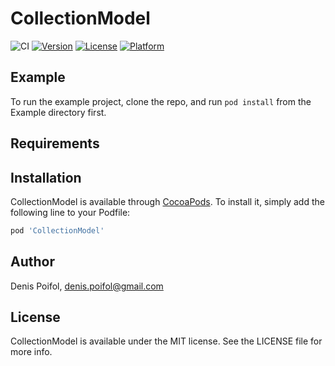 # CollectionModel

![CI](https://github.com/denisPoifol/CollectionModel/workflows/CI/badge.svg)
[![Version](https://img.shields.io/cocoapods/v/CollectionModel.svg?style=flat)](https://cocoapods.org/pods/CollectionModel)
[![License](https://img.shields.io/cocoapods/l/CollectionModel.svg?style=flat)](https://cocoapods.org/pods/CollectionModel)
[![Platform](https://img.shields.io/cocoapods/p/CollectionModel.svg?style=flat)](https://cocoapods.org/pods/CollectionModel)

## Example

To run the example project, clone the repo, and run `pod install` from the Example directory first.

## Requirements

## Installation

CollectionModel is available through [CocoaPods](https://cocoapods.org). To install
it, simply add the following line to your Podfile:

```ruby
pod 'CollectionModel'
```

## Author

Denis Poifol, denis.poifol@gmail.com

## License

CollectionModel is available under the MIT license. See the LICENSE file for more info.
